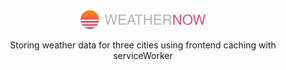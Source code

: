<div align="center">
  <img src="./src/assets/image/logo.svg" width="200" alt="logo" />
  <p>Storing weather data for three cities using frontend caching with serviceWorker<p/>
<div>